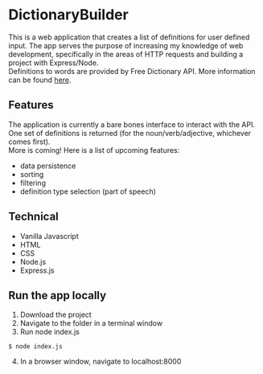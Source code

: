 # DictionaryBuilder
This is a web application that creates a list of definitions for user defined input. 
The app serves the purpose of increasing my knowledge of web development, specifically in the areas of HTTP requests and building a project with Express/Node.
<br>
Definitions to words are provided by Free Dictionary API. More information can be found [here](https://dictionaryapi.dev/).

## Features
The application is currently a bare bones interface to interact with the API. 
One set of definitions is returned (for the noun/verb/adjective, whichever comes first).
<br>
More is coming! Here is a list of upcoming features:
- data persistence
- sorting
- filtering
- definition type selection (part of speech)

## Technical
- Vanilla Javascript
- HTML
- CSS
- Node.js
- Express.js

## Run the app locally
1. Download the project
2. Navigate to the folder in a terminal window
3. Run node index.js
```
$ node index.js
```
4. In a browser window, navigate to localhost:8000

